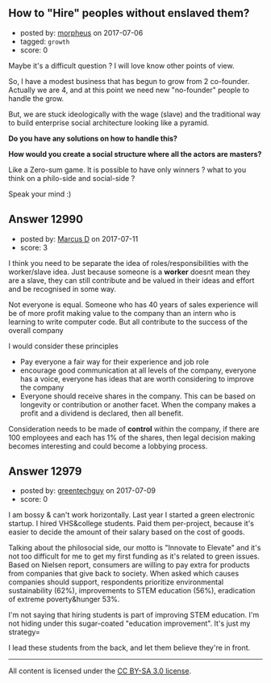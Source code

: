 ## How to "Hire" peoples without enslaved them?

- posted by: [morpheus](https://stackexchange.com/users/11272403/morpheus) on 2017-07-06
- tagged: `growth`
- score: 0

<p>Maybe it's a difficult question ? I will love know other points of view.</p>

<p>So, I have a modest business that has begun to grow from 2 co-founder.
Actually we are 4, and at this point we need new "no-founder" people to handle the grow.</p>

<p>But, we are stuck ideologically with the wage (slave) and the traditional way to build enterprise social architecture looking like a pyramid.</p>

<p><strong>Do you have any solutions on how to handle this?</strong></p>

<p><strong>How would you create a social structure where all the actors are masters?</strong></p>

<p>Like a Zero-sum game. It is possible to have only winners ? what to you think on a philo-side and social-side ?</p>

<p>Speak your mind :)</p>



## Answer 12990

- posted by: [Marcus D](https://stackexchange.com/users/258531/marcus-d) on 2017-07-11
- score: 3

<p>I think you need to be separate the idea of roles/responsibilities with the worker/slave idea. Just because someone is a <strong>worker</strong> doesnt mean they are a slave, they can still contribute and be valued in their ideas and effort and be recognised in some way.</p>

<p>Not everyone is equal. Someone who has 40 years of sales experience will be of more profit making value to the company than an intern who is learning to write computer code. But all contribute to the success of the overall company</p>

<p>I would consider these principles</p>

<ul>
<li>Pay everyone a fair way for their experience and job role</li>
<li>encourage good communication at all levels of the company, everyone has a voice, everyone has ideas that are worth considering to improve the company</li>
<li>Everyone should receive shares in the company. This can be based on longevity or contribution or another facet. When the company makes a profit and a dividend is declared, then all benefit.</li>
</ul>

<p>Consideration needs to be made of <strong>control</strong> within the company, if there are 100 employees and each has 1% of the shares, then legal decision making becomes interesting and could become a lobbying process.  </p>



## Answer 12979

- posted by: [greentechguy](https://stackexchange.com/users/5689178/greentechguy) on 2017-07-09
- score: 0

<p>I am bossy &amp; can't work horizontally. Last year I started a green electronic startup. I hired VHS&amp;college students. Paid them per-project, because it's easier to decide the amount of their salary based on the cost of goods.</p>

<p>Talking about the philosocial side, our motto is "Innovate to Elevate" and it's not too difficult for me to get my first funding as it's related to green issues. Based on Nielsen report, consumers are willing to pay extra for products from companies that give back to society. When asked which causes companies should support, respondents prioritize environmental sustainability (62%), improvements to STEM education (56%), eradication of extreme poverty&amp;hunger 53%.</p>

<p>I'm not saying that hiring students is part of improving STEM education. I'm not hiding under this sugar-coated "education improvement". It's just my strategy=</p>

<p>I lead these students from the back, and let them believe they're in front.</p>




---

All content is licensed under the [CC BY-SA 3.0 license](https://creativecommons.org/licenses/by-sa/3.0/).
